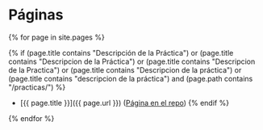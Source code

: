 
# Páginas

{% for page in site.pages %}

  {% if (page.title contains "Descripción de la Práctica") 
    or
    (page.title contains "Descripcion de la Práctica")
    or
    (page.title contains "Descripcion de la Practica")
    or
    (page.title contains "Descripcion de la práctica")
    or
    (page.title contains "descripcion de la práctica")
    and 
    (page.path contains "/practicas/") 
  %}
* [{{ page.title }}]({{ page.url }}) ([Página en el repo]({{site.repo_apuntes}}/tree/master/{{page.path}}))
  {% endif %}

{% endfor %}

